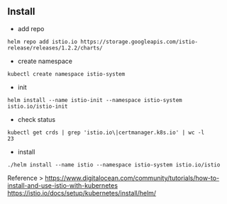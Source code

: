 
## Install

- add repo
```
helm repo add istio.io https://storage.googleapis.com/istio-release/releases/1.2.2/charts/
```

- create namespace
```
kubectl create namespace istio-system
```

- init
```
helm install --name istio-init --namespace istio-system istio.io/istio-init
```

- check status
```
kubectl get crds | grep 'istio.io\|certmanager.k8s.io' | wc -l
23
```

- install
```
./helm install --name istio --namespace istio-system istio.io/istio
```

Reference >
https://www.digitalocean.com/community/tutorials/how-to-install-and-use-istio-with-kubernetes
https://istio.io/docs/setup/kubernetes/install/helm/
